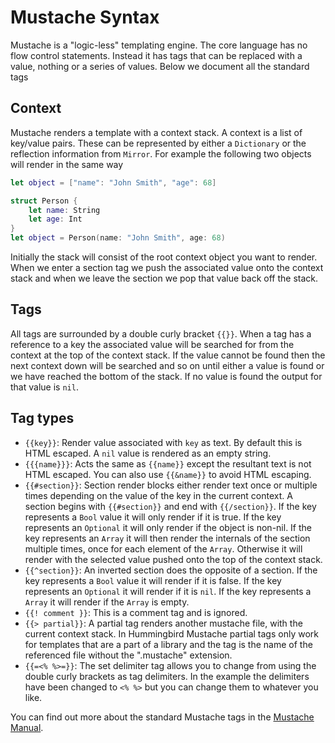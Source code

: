 # Mustache Syntax

Mustache is a "logic-less" templating engine. The core language has no flow control statements. Instead it has tags that can be replaced with a value, nothing or a series of values. Below we document all the standard tags

## Context

Mustache renders a template with a context stack. A context is a list of key/value pairs. These can be represented by either a `Dictionary` or the reflection information from `Mirror`. For example the following two objects will render in the same way
```swift
let object = ["name": "John Smith", "age": 68]
```
```swift
struct Person {
    let name: String
    let age: Int
}
let object = Person(name: "John Smith", age: 68)
```

Initially the stack will consist of the root context object you want to render. When we enter a section tag we push the associated value onto the context stack and when we leave the section we pop that value back off the stack.

## Tags

All tags are surrounded by a double curly bracket `{{}}`. When a tag has a reference to a key the associated value will be searched for from the context at the top of the context stack. If the value cannot be found then the next context down will be searched and so on until either a value is found or we have reached the bottom of the stack. If no value is found the output for that value is `nil`.

## Tag types

- `{{key}}`: Render value associated with `key` as text. By default this is HTML escaped. A `nil` value is rendered as an empty string.
- `{{{name}}}`: Acts the same as `{{name}}` except the resultant text is not HTML escaped. You can also use `{{&name}}` to avoid HTML escaping.
- `{{#section}}`: Section render blocks either render text once or multiple times depending on the value of the key in the current context. A section begins with `{{#section}}` and end with `{{/section}}`. If the key represents a `Bool` value it will only render if it is true. If the key represents an `Optional` it will only render if the object is non-nil. If the key represents an `Array` it will then render the internals of the section multiple times, once for each element of the `Array`. Otherwise it will render with the selected value pushed onto the top of the context stack.
- `{{^section}}`: An inverted section does the opposite of a section. If the key represents a `Bool` value it will render if it is false. If the key represents an `Optional` it will render if it is `nil`. If the key represents a `Array` it will render if the `Array` is empty.
- `{{! comment }}`: This is a comment tag and is ignored.
- `{{> partial}}`: A partial tag renders another mustache file, with the current context stack. In Hummingbird Mustache partial tags only work for templates that are a part of a library and the tag is the name of the referenced file without the ".mustache" extension.
- `{{=<% %>=}}`: The set delimiter tag allows you to change from using the double curly brackets as tag delimiters. In the example the delimiters have been changed to `<% %>` but you can change them to whatever you like.

You can find out more about the standard Mustache tags in the [Mustache Manual](https://mustache.github.io/mustache.5.html).
